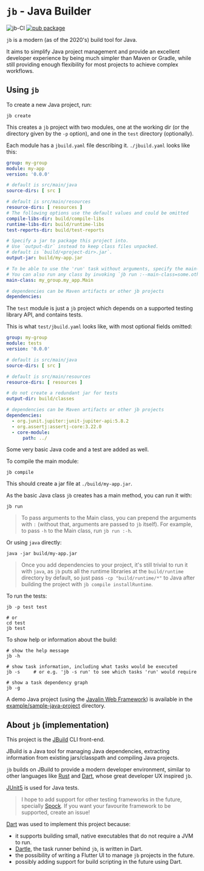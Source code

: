 # `jb` - Java Builder

![jb-CI](https://github.com/renatoathaydes/jbuild-cli/workflows/jb-CI/badge.svg)
[![pub package](https://img.shields.io/pub/v/jbuild-cli.svg)](https://pub.dev/packages/jbuild-cli)

`jb` is a modern (as of the 2020's) build tool for Java.

It aims to simplify Java project management and provide an excellent developer experience by being much simpler
than Maven or Gradle, while still providing enough flexibility for most projects to achieve complex workflows.

## Using `jb`

To create a new Java project, run:

```shell
jb create
```

This creates a `jb` project with two modules, one at the working dir (or the directory given by the `-p` option),
and one in the `test` directory (optionally).

Each module has a `jbuild.yaml` file describing it. `./jbuild.yaml` looks like this:

```yaml
group: my-group
module: my-app
version: '0.0.0'

# default is src/main/java
source-dirs: [ src ]

# default is src/main/resources
resource-dirs: [ resources ]
# The following options use the default values and could be omitted
compile-libs-dir: build/compile-libs
runtime-libs-dir: build/runtime-libs
test-reports-dir: build/test-reports

# Specify a jar to package this project into.
# Use `output-dir` instead to keep class files unpacked.
# default is `build/<project-dir>.jar`.
output-jar: build/my-app.jar

# To be able to use the 'run' task without arguments, specify the main-class to run.
# You can also run any class by invoking `jb run :--main-class=some.other.Class`.
main-class: my_group.my_app.Main

# dependencies can be Maven artifacts or other jb projects
dependencies:
```

The `test` module is just a `jb` project which depends on a supported testing library API, and contains tests.

This is what `test/jbuild.yaml` looks like, with most optional fields omitted:

```yaml
group: my-group
module: tests
version: '0.0.0'

# default is src/main/java
source-dirs: [ src ]

# default is src/main/resources
resource-dirs: [ resources ]

# do not create a redundant jar for tests
output-dir: build/classes

# dependencies can be Maven artifacts or other jb projects
dependencies:
  - org.junit.jupiter:junit-jupiter-api:5.8.2
  - org.assertj:assertj-core:3.22.0
  - core-module:
      path: ../
```

Some very basic Java code and a test are added as well.

To compile the main module:

```shell
jb compile
```

This should create a jar file at `./build/my-app.jar`.

As the basic Java class `jb` creates has a main method, you can run it with:

```shell
jb run
```

> To pass arguments to the Main class, you can prepend the arguments with `:`
> (without that, arguments are passed to `jb` itself).
> For example, to pass `-h` to the Main class, run `jb run :-h`.

Or using `java` directly:

```shell
java -jar build/my-app.jar
```

> Once you add dependencies to your project, it's still trivial to run it with `java`, as `jb` puts all the runtime
> libraries at the `build/runtime` directory by default, so just pass `-cp "build/runtime/*"` to Java after
> building the project with `jb compile installRuntime`.

To run the tests:

```shell
jb -p test test

# or
cd test
jb test
```

To show help or information about the build:

```shell
# show the help message
jb -h

# show task information, including what tasks would be executed
jb -s     # or e.g. 'jb -s run' to see which tasks 'run' would require 

# show a task dependency graph
jb -g
```

A demo Java project (using the [Javalin Web Framework](https://javalin.io/)) is available in the
[example/sample-java-project](example/sample-java-project) directory.

## About `jb` (implementation)

This project is the [JBuild](https://github.com/renatoathaydes/jbuild) CLI front-end.

JBuild is a Java tool for managing Java dependencies, extracting information from existing jars/classpath and
compiling Java projects.

`jb` builds on JBuild to provide a modern developer environment, similar to other languages like
[Rust](https://www.rust-lang.org/) and [Dart](https://dart.dev/), whose great developer UX inspired `jb`.

[JUnit5](https://junit.org/junit5/) is used for Java tests.

> I hope to add support for other testing frameworks in the future, specially [Spock](https://spockframework.org/).
> If you want your favourite framework to be supported, create an issue!

[Dart](https://dart.dev/) was used to implement this project because:

* it supports building small, native executables that do not require a JVM to run.
* [Dartle](https://github.com/renatoathaydes/dartle/), the task runner behind `jb`, is written in Dart.
* the possibility of writing a Flutter UI to manage `jb` projects in the future.
* possibly adding support for build scripting in the future using Dart.
